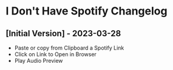 # I Don't Have Spotify Changelog

## [Initial Version] - 2023-03-28

- Paste or copy from Clipboard a Spotify Link
- Click on Link to Open in Browser
- Play Audio Preview
